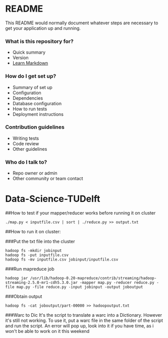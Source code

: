 # README #

This README would normally document whatever steps are necessary to get your application up and running.

### What is this repository for? ###

* Quick summary
* Version
* [Learn Markdown](https://bitbucket.org/tutorials/markdowndemo)

### How do I get set up? ###

* Summary of set up
* Configuration
* Dependencies
* Database configuration
* How to run tests
* Deployment instructions

### Contribution guidelines ###

* Writing tests
* Code review
* Other guidelines

### Who do I talk to? ###

* Repo owner or admin
* Other community or team contact

# Data-Science-TUDelft

##How to test if your mapper/reducer works before running it on cluster

```
./map.py < inputfile.csv | sort | ./reduce.py >> output.txt
```

##How to run it on cluster:

###Put the txt file into the cluster
```
hadoop fs -mkdir jobinput
hadoop fs -put inputfile.csv
hadoop fs -mv inputfile.csv jobinput/inputfile.csv
```

###Run mapreduce job
```
hadoop jar /usr/lib/hadoop-0.20-mapreduce/contrib/streaming/hadoop-streaming-2.5.0-mr1-cdh5.3.0.jar -mapper map.py -reducer reduce.py -file map.py -file reduce.py -input jobinput -output joboutput
```

###Obtain output
```
hadoop fs -cat joboutput/part-00000 >> hadoopoutput.txt
```

###Warc to Dic
It's the script to translate a warc into a Dictionary. However it's still not working. To use it, put a warc file in the same folder of the script and run the script. An error will pop up, look into it if you have time, as i won't be able to work on it this weekend